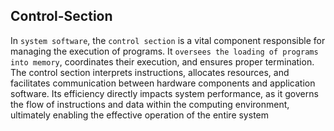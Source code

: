 ## Control-Section
In `system software`, the `control section` is a vital component responsible for managing the execution of programs. It `oversees the loading of programs into memory`, coordinates their execution, and ensures proper termination. The control section interprets instructions, allocates resources, and facilitates communication between hardware components and application software. Its efficiency directly impacts system performance, as it governs the flow of instructions and data within the computing environment, ultimately enabling the effective operation of the entire system
